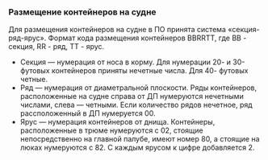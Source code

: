 ### Размещение контейнеров на судне
Для размещения контейнеров на судне в ПО принята система «секция-ряд-ярус». Формат кода размещения контейнеров BBRRTT, где BB - секция, RR - ряд, TT - ярус.
- Cекция — нумерация от носа в корму. Для нумерации 20- и 30-футовых контейнеров приняты нечетные числа. Для 40- футовых четные.
- Ряд — нумерация от диаметральной плоскости. Ряды контейнеров, расположенные на судне справа от ДП нумеруются нечетными числами, слева — четными. Если количество рядов нечетное, ряд рассположенный в ДП нумеруется 00.
- Ярус — нумерация контейнеров от днища. Контейнеры, расположенные в трюме нумеруются с 02, стоящие непосредственно на главной палубе, имеют номер 80, а стоящие на люках нумеруются с 82. С каждым ярусом к цифре добавляется 2.